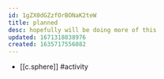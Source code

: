 ```yaml
---
id: 1gZX0dGZzfOrBONaK2teW
title: planned
desc: hopefully will be doing more of this
updated: 1671318838976
created: 1635717556082
---
```




- [[c.sphere]] #activity

